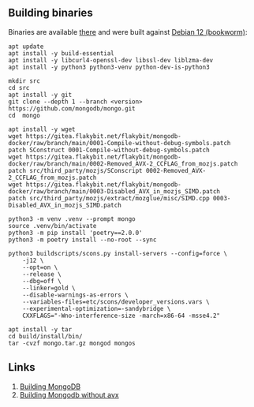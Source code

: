 ## Building binaries

Binaries are available [there](https://dist.flakybit.net/mongodb/) and were built against [Debian 12 (bookworm)](https://hub.docker.com/_/debian):
```
apt update
apt install -y build-essential
apt install -y libcurl4-openssl-dev libssl-dev liblzma-dev
apt install -y python3 python3-venv python-dev-is-python3

mkdir src
cd src
apt install -y git
git clone --depth 1 --branch <version> https://github.com/mongodb/mongo.git
cd  mongo

apt install -y wget
wget https://gitea.flakybit.net/flakybit/mongodb-docker/raw/branch/main/0001-Compile-without-debug-symbols.patch
patch SConstruct 0001-Compile-without-debug-symbols.patch
wget https://gitea.flakybit.net/flakybit/mongodb-docker/raw/branch/main/0002-Removed_AVX-2_CCFLAG_from_mozjs.patch
patch src/third_party/mozjs/SConscript 0002-Removed_AVX-2_CCFLAG_from_mozjs.patch
wget https://gitea.flakybit.net/flakybit/mongodb-docker/raw/branch/main/0003-Disabled_AVX_in_mozjs_SIMD.patch
patch src/third_party/mozjs/extract/mozglue/misc/SIMD.cpp 0003-Disabled_AVX_in_mozjs_SIMD.patch

python3 -m venv .venv --prompt mongo
source .venv/bin/activate
python3 -m pip install 'poetry==2.0.0'
python3 -m poetry install --no-root --sync

python3 buildscripts/scons.py install-servers --config=force \
    -j12 \
    --opt=on \
    --release \
    --dbg=off \
    --linker=gold \
    --disable-warnings-as-errors \
    --variables-files=etc/scons/developer_versions.vars \
    --experimental-optimization=-sandybridge \
    CXXFLAGS="-Wno-interference-size -march=x86-64 -msse4.2"

apt install -y tar
cd build/install/bin/
tar -cvzf mongo.tar.gz mongod mongos
```

## Links

1. [Building MongoDB](https://github.com/mongodb/mongo/blob/master/docs/building.md)
2. [Building Mongodb without avx](https://github.com/GermanAizek/mongodb-without-avx/)
